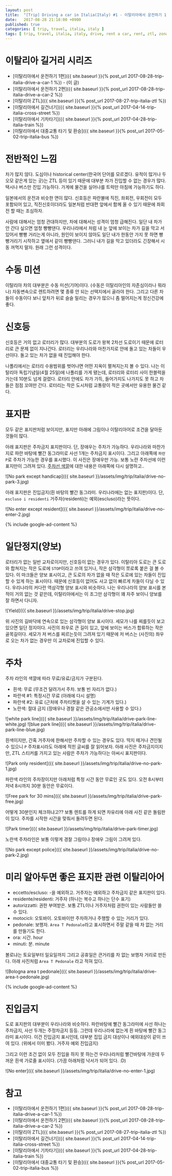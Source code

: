 ```yaml
---
layout: post
title:  "[Trip] Driving a car in Italia(Italy) #1 - 이탈리아에서 운전하기 1편"
date:   2017-08-28 21:18:00 +0900
published: true
categories: [ trip, travel, italia, italy ]
tags: [ trip, travel, italia, italy, drive, rent a car, rent, ztl, zona a traffico limitato, assisi ]
---
```


# 이탈리아 길거리 시리즈

- [이탈리아에서 운전하기 1편]({{ site.baseurl }}{% post_url 2017-08-28-trip-italia-drive-a-car-1 %}) - (이 글)
- [이탈리아에서 운전하기 2편]({{ site.baseurl }}{% post_url 2017-08-28-trip-italia-drive-a-car-2 %})
- [이탈리아 ZTL]({{ site.baseurl }}{% post_url 2017-08-27-trip-italia-ztl %})
- [이탈리아에서 길건너기]({{ site.baseurl }}{% post_url 2017-04-14-trip-italia-cross-street %})
- [이탈리아에서 기차타기]({{ site.baseurl }}{% post_url 2017-04-28-trip-italia-train %})
- [이탈리아에서 대중교통 타기 및 환승]({{ site.baseurl }}{% post_url 2017-05-02-trip-italia-bus %})


# 전반적인 느낌

차가 많지 않다. 도심이나 historical center(한국어 단어를 모르겠다. 유적이 많거나 두오모 같은게 있는 곳)는 ZTL 등이 있기 때문에 대부분 차가 진입할 수 없는 경우가 많다. 택시나 버스만 진입 가능하다. 가게에 물건을 실어나를 트럭만 아침에 가능하기도 하다.

일본에서의 운전과 비슷한 면이 많다. 신호등은 파란불에 직진, 좌회전, 우회전이 모두 포함되어 있고, 직진신호이더라도 일본처럼 반대편 앞에서 함께 올 수 있기 때문에 좌회전 할 때는 조심하자.

사람에 대해서는 엄청 관대하지만, 차에 대해서는 성격이 엄청 급해진다. 일단 내 차가 안 간다 싶으면 엄청 빵빵댄다. 우리나라에서 처럼 내 눈 앞에 보이는 차가 길을 막고 서 있어서 빵빵 거리는게 아니라, 원인이 보이지 않아도 일단 내가 한동안 가지 못 하면 빵빵거리기 시작하고 옆에서 같이 빵빵댄다. 그러니 내가 길을 막고 있더라도 긴장해서 시동 꺼먹지 말자. 원래 그런 성격이다.


# 수동 미션

이탈리아 차의 대부분은 수동 미션(기어)이다. (수동은 이탈리아인의 자존심이라나 뭐라나) 자동변속으로 렌트하려면 몇 종류 안 되는 선택지에서 골라야 한다. 그리고 다른 차들이 수동이다 보니 앞차가 뒤로 슬슬 밀리는 경우가 많으니 좀 떨어지는게 정신건강에 좋다.


# 신호등

신호등은 거의 없고 로터리가 많다. 대부분의 도로가 왕복 2차선 도로이기 때문에 로터리로 큰 문제 없이 지나간다. 로터리는 우리나라와 마찬가지로 안에 돌고 있는 차들이 우선이다. 돌고 있는 차가 없을 때 진입해야 한다.

나폴리에서는 로터리 수용범위를 벗어나면 어떤 지옥이 펼쳐지는지 볼 수 있다. 나는 이탈리아 독립기념일(4월 25일)에 나폴리를 가게 됐는데, 로터리와 로터리 사이 한블럭을 가는데 10분도 넘게 걸렸다. 로터리 안에도 차가 가득, 들어가지도 나가지도 못 하고 차들은 점점 꼬여만 간다. 로터리는 작은 도시처럼 교통량이 적은 곳에서만 유용한 물건 같다.


# 표지판

모두 같은 표지판처럼 보이지만, 표지만 아래에 그림이나 이탈리아어로 조건을 달아둔 것들이 많다.

아래 표지판은 주차금지 표지판이다. 단, 장애우는 주차가 가능하다. 우리나라와 마찬가지로 파란 바탕에 빨간 동그라미로 사선 1개는 주차금지 표시이다. 그리고 아래쪽에 `파란 P`로 주차가 가능한 경우를 표시했다. 이 사진은 장애우만 가능. 보통 노란 주차선에 이런 표지만이 그려져 있다. [주차선 색깔](#parking-link)에 대한 내용은 아래쪽에 다시 설명하고..

![No park except handicap]({{ site.baseurl }}/assets/img/trip/italia/drive-no-park-3.jpg)

아래 표지판은 진입금지(흰 바탕의 빨간 동그라미. 우리나라에는 없는 표지판)이다. 단, `escluso i residenti` 거주자(residenti)는 예외(escluso)라는 뜻이다.

![No enter except resident]({{ site.baseurl }}/assets/img/trip/italia/drive-no-enter-2.jpg)

{% include google-ad-content %}


# 일단정지(양보)

로터리가 없는 일반 교차로이지만, 신호등이 없는 경우가 있다. 이탈리아 도로는 큰 도로와 합쳐지는 작은 도로에 `STOP`이라고 쓰여 있거나, 작은 삼각형이 쪼로록 붙은 걸 볼 수 있다. 이 마크들은 양보 표시이고, 큰 도로의 차가 없을 때 작은 도로에 있는 차들이 진입할 수 있게 하는 표시이다. 때문에 신호등이 없어도 사고 없이 빠르게 차들이 다닐 수 있다. 우리나라의 커다란 역삼각형 양보 표시와 비슷하다. 나는 우리나라의 양보 표시를 본 적이 거의 없는 것 같은데, 이탈리아에서는 이 조그만 삼각형이 꽤 자주 보이니 양보를 잘 하면서 다니자.

![Yield]({{ site.baseurl }}/assets/img/trip/italia/drive-stop.jpg)

위 사진의 길바닥에 연속으로 있는 삼각형이 양보 표시이다. 세모가 나를 찌를듯이 보고 있으면 일단 정지이다. 사진의 좌우로 큰 길이 있고, 앞에 보이는 버스가 합류하는 작은 골목길이다. 세모가 저 버스를 찌르는듯이 그려져 있기 때문에 저 버스는 (사진의) 좌우로 오는 차가 없는 경우만 이 교차로에 진입할 수 있다.


# <a name="parking-link"></a>주차

주차 라인의 색깔에 따라 무료/유료/금지가 구분된다.

- 흰색: 무료 (무조건 달려가서 주차. 보통 빈 자리가 없다.)
- 파란색 #1: 특정시간 무료 (아래에 다시 설명)
- 파란색 #2: 유료 (근처에 주차티켓을 살 수 있는 기계가 있다.)
- 노란색: 절대 금지 (장애우나 경찰 같은 관공소에서만 사용할 수 있다.)

![white park line]({{ site.baseurl }}/assets/img/trip/italia/drive-park-line-white.jpg)
![blue park line]({{ site.baseurl }}/assets/img/trip/italia/drive-park-line-blue.jpg)

흰색이지만, 간혹 거주자에 한해서만 주차할 수 있는 경우도 있다. 딱지 떼거나 견인될 수 있으니 `P` 주차표시라도 아래에 적힌 글씨를 잘 읽어보자. 아래 사진은 주차금지이지만, ZTL 스티커를 가지고 있는 사람은 주차가 가능하다는 아씨시 표지판이다.

![Park only resident]({{ site.baseurl }}/assets/img/trip/italia/drive-no-park-1.jpg)

파란색 라인의 주차장이지만 아래처럼 특정 시간 동안 무료인 곳도 있다. 오전 8시부터 저녁 8시까지 30분 동안은 무료이다.

![Free park for 30 mins]({{ site.baseurl }}/assets/img/trip/italia/drive-park-free.jpg)

어떻게 30분인지 체크하냐고?? 보통 렌트를 하게 되면 차유리에 아래 사진 같은 돌림판이 있다. 주차를 시작한 시간을 맞춰서 돌려두면 된다.

![Park timer]({{ site.baseurl }}/assets/img/trip/italia/drive-park-timer.jpg)

노란색 주차라인은 보통 이렇게 경찰 그림이나 장애우 그림이 그려져 있다.

![No park except police]({{ site.baseurl }}/assets/img/trip/italia/drive-no-park-2.jpg)


# 미리 알아두면 좋은 표지판 관련 이탈리아어

- eccetto/escluso: -을 예외하고. 거주자는 예외하고 주차금지 같은 표지판이 있다.
- residente/residenti: 거주자 (하나는 복수고 하나는 단수 표기)
- autorizzatti: 권한 부여받은. 보통 ZTL이나 거주자처럼 권한이 있는 사람들만 쓸 수 있다.
- motocicli: 오토바이. 오토바이만 주차하거나 주행할 수 있는 거리가 있다.
- pedonale: 보행자. `Area T Pedonale`라고 표시하면서 주말 같을 때 차 없는 거리를 만들기도 한다.
- ora: 시간. hour
- minuti: 분. minute

볼로냐는 토요일부터 일요일까지 그리고 공휴일은 큰거리를 차 없는 보행자 거리로 만든다. 아래 사진처럼 `Area T Pedonale` 라고 적혀 있다.

![Bologna area t pedonale]({{ site.baseurl }}/assets/img/trip/italia/drive-area-t-pedonale.jpg)

{% include google-ad-content %}


# 진입금지

도로 표지판의 대부분이 우리나라와 비슷하다. 파란바탕에 빨간 동그라미에 사선 하나는 주차금지, 사선 두개는 주정차금지 등등. 그런데 우리나라에 없는게 흰 바탕에 빨간 동그라미 표시이다. 이건 진입금지 표시인데, 대부분 집입 금지 대상이나 예외대상이 같이 쓰여 있다. (위에서 이미 봤다. 거주자 예외 진입금지)

그리고 이런 조건 없이 모두 진입을 하지 못 하는건 우리나라처럼 빨간바탕에 가운데 두꺼운 흰색 가로줄 표시이다. (가끔 아래처럼 낙서가 되어 있다. :D)

![No enter]({{ site.baseurl }}/assets/img/trip/italia/drive-no-enter-1.jpg)


# 참고

- [이탈리아에서 운전하기 1편]({{ site.baseurl }}{% post_url 2017-08-28-trip-italia-drive-a-car-1 %})
- [이탈리아에서 운전하기 2편]({{ site.baseurl }}{% post_url 2017-08-28-trip-italia-drive-a-car-2 %})
- [이탈리아 ZTL]({{ site.baseurl }}{% post_url 2017-08-27-trip-italia-ztl %})
- [이탈리아에서 길건너기]({{ site.baseurl }}{% post_url 2017-04-14-trip-italia-cross-street %})
- [이탈리아에서 기차타기]({{ site.baseurl }}{% post_url 2017-04-28-trip-italia-train %})
- [이탈리아에서 대중교통 타기 및 환승]({{ site.baseurl }}{% post_url 2017-05-02-trip-italia-bus %})
